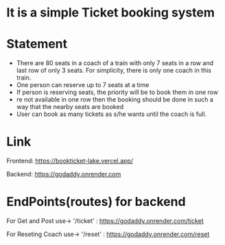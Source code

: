 # It is a simple Ticket booking system

# Statement
- There are 80 seats in a coach of a train with only 7 seats in a row and last row of only 3 seats. For
  simplicity, there is only one coach in this train.
- One person can reserve up to 7 seats at a time
- If person is reserving seats, the priority will be to book them in one row
- re not available in one row then the booking should be done in such a way that the nearby
  seats are booked
- User can book as many tickets as s/he wants until the coach is full.
# Link
Frontend: https://bookticket-lake.vercel.app/ 

Backend: https://godaddy.onrender.com

# EndPoints(routes) for backend

For Get and Post use-> '/ticket' : https://godaddy.onrender.com/ticket

For Reseting Coach use-> '/reset' : https://godaddy.onrender.com/reset
